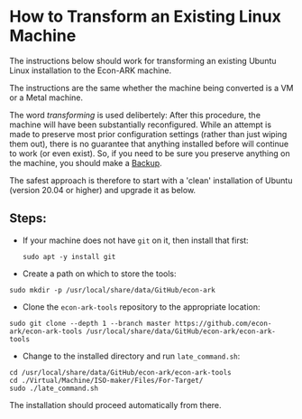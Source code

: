 # How to Transform an Existing Linux Machine

The instructions below should work for transforming an existing Ubuntu Linux installation to the Econ-ARK machine.

The instructions are the same whether the machine being converted is a VM or a Metal machine.

The word _transforming_ is used delibertely: After this procedure, the machine will have been substantially reconfigured. While an attempt is made to preserve most prior configuration settings (rather than just wiping them out), there is no guarantee that anything installed before will continue to work (or even exist). So, if you need to be sure you preserve anything on the machine, you should make a [Backup](https://github.com/econ-ark/econ-ark-tools/blob/master/Software/Backup/README.md).

The safest approach is therefore to start with a 'clean' installation of Ubuntu (version 20.04 or higher) and upgrade it as below. 


## Steps:

* If your machine does not have `git` on it, then install that first:
   ```
   sudo apt -y install git
   ```
* Create a path on which to store the tools:
```
sudo mkdir -p /usr/local/share/data/GitHub/econ-ark
```
* Clone the `econ-ark-tools` repository to the appropriate location:
```
sudo git clone --depth 1 --branch master https://github.com/econ-ark/econ-ark-tools /usr/local/share/data/GitHub/econ-ark/econ-ark-tools
```
* Change to the installed directory and run `late_command.sh`:
```
cd /usr/local/share/data/GitHub/econ-ark/econ-ark-tools
cd ./Virtual/Machine/ISO-maker/Files/For-Target/
sudo ./late_command.sh
```	

The installation should proceed automatically from there.

